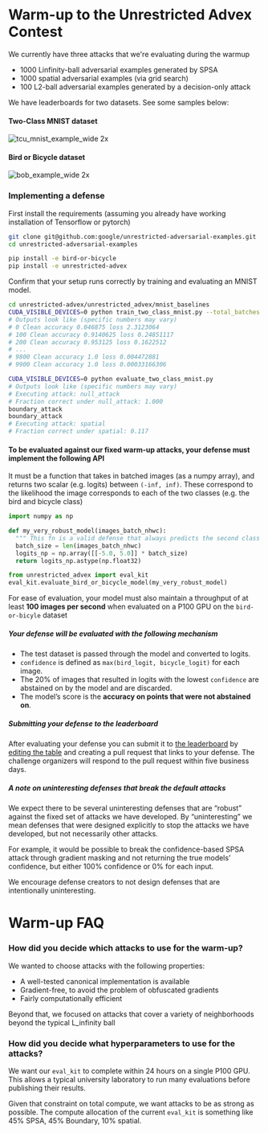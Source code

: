 # Warm-up to the Unrestricted Advex Contest

We currently have three attacks that we're evaluating during the warmup

- 1000 Linfinity-ball adversarial examples generated by SPSA
- 1000 spatial adversarial examples (via grid search)
- 100 L2-ball adversarial examples generated by a decision-only attack

We have leaderboards for two datasets. See some samples below:

#### Two-Class MNIST dataset
![tcu_mnist_example_wide 2x](https://user-images.githubusercontent.com/306655/45507996-726bdd00-b748-11e8-90ad-ea701e63f9a2.png)

#### Bird or Bicycle dataset 
![bob_example_wide 2x](https://user-images.githubusercontent.com/306655/45507995-726bdd00-b748-11e8-9074-d93e257ea1a0.png)

### Implementing a defense

First install the requirements (assuming you already have working installation
of Tensorflow or pytorch)
```bash
git clone git@github.com:google/unrestricted-adversarial-examples.git
cd unrestricted-adversarial-examples

pip install -e bird-or-bicycle
pip install -e unrestricted-advex
```

Confirm that your setup runs correctly by training and evaluating an MNIST model.
```bash
cd unrestricted-advex/unrestricted_advex/mnist_baselines
CUDA_VISIBLE_DEVICES=0 python train_two_class_mnist.py --total_batches 10000
# Outputs look like (specific numbers may vary)
# 0 Clean accuracy 0.046875 loss 2.3123064
# 100 Clean accuracy 0.9140625 loss 0.24851117
# 200 Clean accuracy 0.953125 loss 0.1622512
# ...
# 9800 Clean accuracy 1.0 loss 0.004472881
# 9900 Clean accuracy 1.0 loss 0.00033166306

CUDA_VISIBLE_DEVICES=0 python evaluate_two_class_mnist.py
# Outputs look like (specific numbers may vary)
# Executing attack: null_attack
# Fraction correct under null_attack: 1.000
boundary_attack
boundary_attack
# Executing attack: spatial
# Fraction correct under spatial: 0.117
```

#### To be evaluated against our fixed warm-up attacks, your defense must implement the following API

It must be a function that takes in batched images (as a numpy array), and returns two scalar (e.g. logits) between `(-inf, inf)`. These correspond to the likelihood the image corresponds to each of the two classes (e.g. the bird and bicycle class)

```python
import numpy as np

def my_very_robust_model(images_batch_nhwc):
  """ This fn is a valid defense that always predicts the second class """
  batch_size = len(images_batch_nhwc)
  logits_np = np.array([[-5.0, 5.0]] * batch_size)
  return logits_np.astype(np.float32)

from unrestricted_advex import eval_kit
eval_kit.evaluate_bird_or_bicycle_model(my_very_robust_model)
```

For ease of evaluation, your model must also maintain a throughput of at least **100 images per second** when evaluated on a P100 GPU on the `bird-or-bicyle` dataset

##### Your defense will be evaluated with the following mechanism

- The test dataset is passed through the model and converted to logits.
- `confidence` is defined as `max(bird_logit, bicycle_logit)` for each image.
- The 20% of images that resulted in logits with the lowest `confidence` are abstained on by the model and are discarded.
- The model’s score is the **accuracy on points that were not abstained on**.

##### Submitting your defense to the leaderboard

After evaluating your defense you can submit it to [the leaderboard](#user-content-leaderboard) by [editing the table](https://github.com/google/unrestricted-adversarial-examples/edit/master/README.md) and creating a pull request that links to your defense. The challenge organizers will respond to the pull request within five business days.

##### A note on uninteresting defenses that break the default attacks
We expect there to be several uninteresting defenses that are “robust” against the fixed set of attacks we have developed. By “uninteresting” we mean defenses that were designed explicitly to stop the attacks we have developed, but not necessarily other attacks. 

For example, it would be possible to break the confidence-based SPSA attack through gradient masking and not returning the true models’ confidence, but either 100% confidence or 0% for each input.

We encourage defense creators to not design defenses that are intentionally uninteresting.
 

# Warm-up FAQ

### How did you decide which attacks to use for the warm-up?

We wanted to choose attacks with the following properties:

- A well-tested canonical implementation is available
- Gradient-free, to avoid the problem of obfuscated gradients
- Fairly computationally efficient  

Beyond that, we focused on attacks that cover a variety of neighborhoods beyond the typical L_infinity ball 

### How did you decide what hyperparameters to use for the attacks?

We want our `eval_kit` to complete within 24 hours on a single P100 GPU. This allows a typical university laboratory to run many evaluations before publishing their results.

Given that constraint on total compute, we want attacks to be as strong as possible. The compute allocation of the current `eval_kit` is something like 45% SPSA, 45% Boundary, 10% spatial. 

